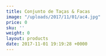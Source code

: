 ```yaml
---
title: Conjunto de Taças & Facas
image: "/uploads/2017/11/01/ac4.jpg"
price: 0
sku: ''
weight: 0
layout: products
date: 2017-11-01 19:19:28 +0000
---
```

